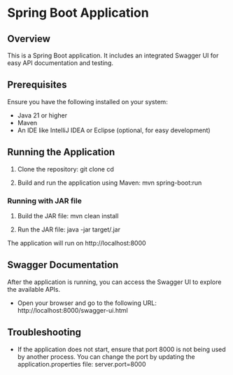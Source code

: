 # Spring Boot Application

## Overview
This is a Spring Boot application. It includes an integrated Swagger UI for easy API documentation and testing.

## Prerequisites
Ensure you have the following installed on your system:
- Java 21 or higher
- Maven
- An IDE like IntelliJ IDEA or Eclipse (optional, for easy development)

## Running the Application
1. Clone the repository:
   git clone <repository-url>
   cd <repository-folder>

2. Build and run the application using Maven:
   mvn spring-boot:run

### Running with JAR file
1. Build the JAR file:
   mvn clean install

2. Run the JAR file:
   java -jar target/<your-application-name>.jar

The application will run on http://localhost:8000

## Swagger Documentation

After the application is running, you can access the Swagger UI to explore the available APIs.

- Open your browser and go to the following URL:
  http://localhost:8000/swagger-ui.html

## Troubleshooting

- If the application does not start, ensure that port 8000 is not being used by another process. You can change the port by updating the application.properties file:
  server.port=8000
